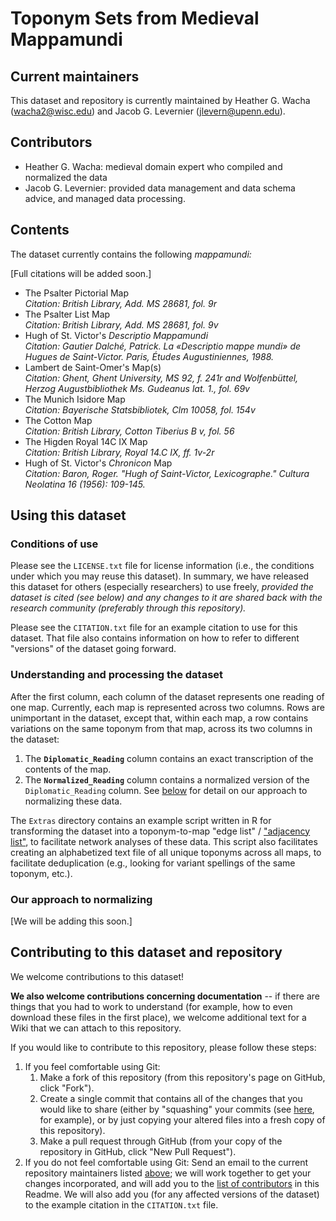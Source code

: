 # Toponym Sets from Medieval Mappamundi

## Current maintainers

This dataset and repository is currently maintained by Heather G. Wacha (<wacha2@wisc.edu>) and Jacob G. Levernier (<jlevern@upenn.edu>).

## Contributors

<!--
Initial contributors:
-->

- Heather G. Wacha: medieval domain expert who compiled and normalized the data
- Jacob G. Levernier: provided data management and data schema advice, and managed data processing.

## Contents

The dataset currently contains the following *mappamundi:*

\[Full citations will be added soon.]

- The Psalter Pictorial Map  
*Citation: British Library, Add. MS 28681, fol. 9r*
- The Psalter List Map  
*Citation: British Library, Add. MS 28681, fol. 9v*
- Hugh of St. Victor's *Descriptio Mappamundi*  
*Citation: Gautier Dalché, Patrick. *La «Descriptio mappe mundi» de Hugues de Saint-Victor.* Paris, Études Augustiniennes, 1988.*
- Lambert de Saint-Omer's Map(s)  
*Citation: Ghent, Ghent University, MS 92, f. 241r and Wolfenbüttel, Herzog Augustbibliothek Ms. Gudeanus lat. 1., fol. 69v*
- The Munich Isidore Map  
*Citation: Bayerische Statsbibliotek, Clm 10058, fol. 154v*
- The Cotton Map  
*Citation: British Library, Cotton Tiberius B v, fol. 56*
- The Higden Royal 14C IX Map  
*Citation: British Library, Royal 14.C IX, ff. 1v-2r*
- Hugh of St. Victor's *Chronicon* Map   
*Citation: Baron, Roger. "Hugh of Saint-Victor, Lexicographe." Cultura Neolatina 16 (1956): 109-145.*

## Using this dataset

### Conditions of use

Please see the `LICENSE.txt` file for license information (i.e., the conditions under which you may reuse this dataset). In summary, we have released this dataset for others (especially researchers) to use freely, *provided the dataset is cited (see below) and any changes to it are shared back with the research community (preferably through this repository).*

Please see the `CITATION.txt` file for an example citation to use for this dataset. That file also contains information on how to refer to different "versions" of the dataset going forward.

### Understanding and processing the dataset

After the first column, each column of the dataset represents one reading of one map. Currently, each map is represented across two columns. Rows are unimportant in the dataset, except that, within each map, a row contains variations on the same toponym from that map, across its two columns in the dataset:

1. The **`Diplomatic_Reading`** column contains an exact transcription of the contents of the map.
1. The **`Normalized_Reading`** column contains a normalized version of the `Diplomatic_Reading` column. See [below](#our-approach-to-normalizing "Our approach to normalizing") for detail on our approach to normalizing these data.

The `Extras` directory contains an example script written in R for transforming the dataset into a toponym-to-map "edge list" / ["adjacency list"](https://en.wikipedia.org/wiki/Adjacency_list "Wikipedia: 'Adjacency List'"), to facilitate network analyses of these data. This script also facilitates creating an alphabetized text file of all unique toponyms across all maps, to facilitate deduplication (e.g., looking for variant spellings of the same toponym, etc.).

### Our approach to normalizing

\[We will be adding this soon.]

## Contributing to this dataset and repository

We welcome contributions to this dataset!

**We also welcome contributions concerning documentation** -- if there are things that you had to work to understand (for example, how to even download these files in the first place), we welcome additional text for a Wiki that we can attach to this repository.

If you would like to contribute to this repository, please follow these steps:

1. If you feel comfortable using Git:
    1. Make a fork of this repository (from this repository's page on GitHub, click "Fork").
    1. Create a single commit that contains all of the changes that you would like to share (either by "squashing" your commits (see [here](http://stackoverflow.com/a/5189600 'StackOverflow: Squash my last X commits together using Git'), for example), or by just copying your altered files into a fresh copy of this repository).
    1. Make a pull request through GitHub (from your copy of the repository in GitHub, click "New Pull Request").
1. If you do not feel comfortable using Git: Send an email to the current repository maintainers listed [above](#current-maintainers 'Current maintainers'); we will work together to get your changes incorporated, and will add you to the [list of contributors](#contributors "List of contributors") in this Readme. We will also add you (for any affected versions of the dataset) to the example citation in the `CITATION.txt` file.

